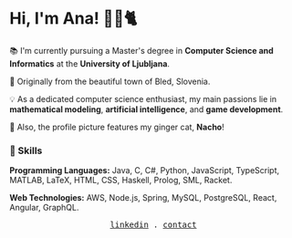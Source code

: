 # Hi, I'm Ana! 👩‍💻🐈

📚 I'm currently pursuing a Master's degree in **Computer Science and Informatics** at the **University of Ljubljana**.

🏡 Originally from the beautiful town of Bled, Slovenia.

💡 As a dedicated computer science enthusiast, my main passions lie in **mathematical modeling**, **artificial intelligence**, and **game development**.

🐾 Also, the profile picture features my ginger cat, **Nacho**!


### 🍜 Skills

**Programming Languages:** Java, C, C#, Python, JavaScript, TypeScript, MATLAB, LaTeX, HTML, CSS, Haskell, Prolog, SML, Racket.  

**Web Technologies:** AWS, Node.js, Spring, MySQL, PostgreSQL, React, Angular, GraphQL.

<p align="center">
  <samp>
    <a href="https://www.linkedin.com/in/ana-poklukar-b06789327">linkedin</a> .
    <a href="mailto:ap3956@student.uni-lj.si">contact</a>
  </samp>
</p>
